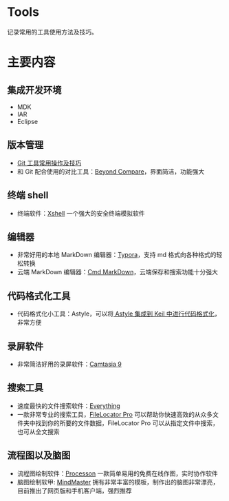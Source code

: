 # Tools
记录常用的工具使用方法及技巧。

# 主要内容

## 集成开发环境

- MDK
- IAR
- Eclipse

## 版本管理
- [Git 工具常用操作及技巧](Git常用操作及技巧.md)
- 和 Git 配合使用的对比工具：[Beyond Compare](https://www.scootersoftware.com/download.php)，界面简洁，功能强大

## 终端 shell
- 终端软件：[Xshell](http://www.netsarang.com/products/xsh_overview.html) 一个强大的安全终端模拟软件

## 编辑器

- 非常好用的本地 MarkDown 编辑器：[Typora](https://www.typora.io/)，支持 md 格式向各种格式的轻松转换
- 云端 MarkDown 编辑器：[Cmd MarkDown](https://www.zybuluo.com/mdeditor)，云端保存和搜索功能十分强大

## 代码格式化工具
- 代码格式化小工具：Astyle，可以将[ Astyle 集成到 Keil 中进行代码格式化](https://jingyan.baidu.com/article/f3e34a12d7d6e5f5eb6535c5.html)，非常方便

## 录屏软件
- 非常简洁好用的录屏软件：[Camtasia 9](https://www.isharepc.com/1884.html)

## 搜索工具
- 速度最快的文件搜索软件：[Everything](http://www.pc6.com/softview/SoftView_53886.html)
- 一款非常专业的搜索工具，[FileLocator Pro](https://www.jb51.net/softs/558967.html) 可以帮助你快速高效的从众多文件夹中找到你的所要的文件数据，FileLocator Pro 可以从指定文件中搜索，也可从全文搜索

## 流程图以及脑图
- 流程图绘制软件：[Processon](https://www.processon.com/) 一款简单易用的免费在线作图，实时协作软件
- 脑图绘制软甲: [MindMaster](http://www.edrawsoft.cn/mindmaster/) 拥有非常丰富的模板，制作出的脑图非常漂亮，目前推出了网页版和手机客户端，强烈推荐